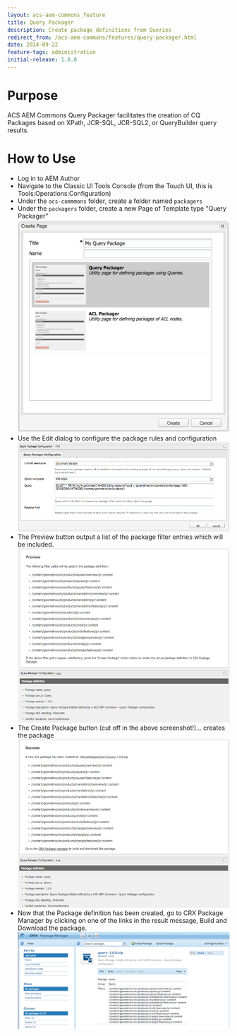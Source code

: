 ```yaml
---
layout: acs-aem-commons_feature
title: Query Packager
description: Create package definitions from Queries
redirect_from: /acs-aem-commons/features/query-packager.html
date: 2014-09-22
feature-tags: administration
initial-release: 1.8.0
---
```


# Purpose

ACS AEM Commons Query Packager facilitates the creation of CQ Packages based on XPath, JCR-SQL, JCR-SQL2, or QueryBuilder query results.

# How to Use

* Log in to AEM Author
* Navigate to the Classic UI Tools Console (from the Touch UI, this is Tools:Operations:Configuration)
* Under the `acs-commmons` folder, create a folder named `packagers`
* Under the `packagers` folder, create a new Page of Template type "Query Packager"
![image](images/step-1.png)
* Use the Edit dialog to configure the package rules and configuration
![image](images/step-2.png)
* The Preview button output a list of the package filter entries which will be included.
![image](images/step-3.png)
* The Create Package button (cut off in the above screenshot!)... creates the package
![image](images/step-4.png)
* Now that the Package definition has been created, go to CRX Package Manager by clicking on one of the links in the result message, Build and Download the package.
![image](images/step-5.png)
